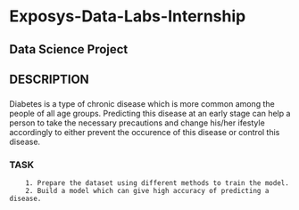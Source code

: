 # Exposys-Data-Labs-Internship
## **Data Science Project**

## DESCRIPTION
###
Diabetes is a type of chronic disease which is more common among the people of all age groups. Predicting this disease at an early stage can help a person to take the necessary precautions and change his/her ifestyle accordingly to either prevent the occurence of this disease or control this disease.
###

### **TASK**
        1. Prepare the dataset using different methods to train the model.
        2. Build a model which can give high accuracy of predicting a disease.

